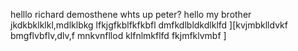 helllo richard demosthene
whts up peter?
hello my brother
jkdkbklklkl,mdlklbkg
lfkjgfkblfkfkbfl
dmfkdlbldkdlklfd
][kvjmbklldvkf
bmgflvbflv,dlv,f
mnkvnfllod
klfnlmkflfd
fkjmfklvmbf
]
